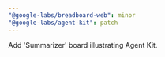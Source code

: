 ```yaml
---
"@google-labs/breadboard-web": minor
"@google-labs/agent-kit": patch
---
```


Add 'Summarizer' board illustrating Agent Kit.
